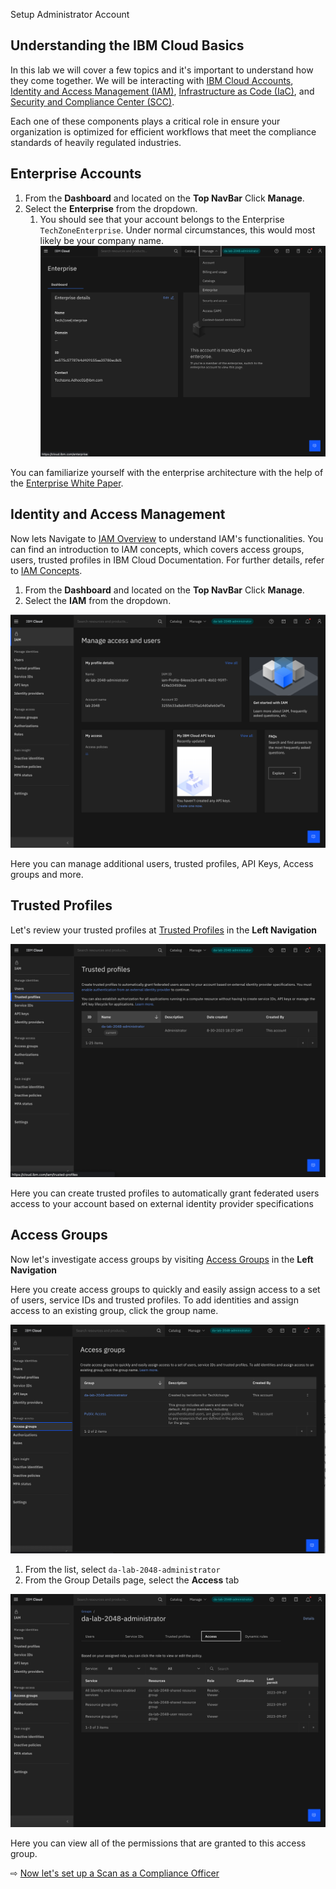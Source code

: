 Setup Administrator Account

## Understanding the IBM Cloud Basics

In this lab we will cover a few topics and it's important to understand how they come together.  We will be interacting with [IBM Cloud Accounts](https://cloud.ibm.com/docs/account?topic=account-accounts), [Identity and Access Management (IAM)](https://cloud.ibm.com/docs/account?topic=account-account_setup), [Infrastructure as Code (IaC)](https://cloud.ibm.com/docs/schematics?topic=schematics-infrastructure-as-code), and [Security and Compliance Center (SCC)](https://cloud.ibm.com/docs/security-compliance?topic=security-compliance-best-practices).

Each one of these components plays a critical role in ensure your organization is optimized for efficient workflows that meet the compliance standards of heavily regulated industries.


## Enterprise Accounts

1. From the **Dashboard** and located on the **Top NavBar** Click **Manage**.
1. Select the **Enterprise** from the dropdown.
   1. You should see that your account belongs to the Enterprise `TechZoneEnterprise`.  Under normal circumstances, this would most likely be your company name.
![](images/20-show-enterprise.png ':size=400')

You can familiarize yourself with the enterprise architecture with the help of the [Enterprise White Paper](https://cloud.ibm.com/docs/enterprise-account-architecture?topic=enterprise-account-architecture-account-structure).

## Identity and Access Management
Now lets Navigate to [IAM Overview](https://cloud.ibm.com/iam/overview) to understand IAM's functionalities. You can find an introduction to IAM concepts, which covers access groups, users, trusted profiles in IBM Cloud Documentation. For further details, refer to [IAM Concepts](https://cloud.ibm.com/docs/account?topic=account-cloudaccess).

1. From the **Dashboard** and located on the **Top NavBar** Click **Manage**.
1. Select the **IAM** from the dropdown.

![](images/20-iam.png ':size=400')

Here you can manage additional users, trusted profiles, API Keys, Access groups and more.



## Trusted Profiles
Let's review your trusted profiles at [Trusted Profiles](https://cloud.ibm.com/iam/trusted-profiles) in the **Left Navigation**

![](images/20-trusted-profiles.png ':size=400')

Here you can create trusted profiles to automatically grant federated users access to your account based on external identity provider specifications

## Access Groups


Now let's investigate access groups by visiting [Access Groups](https://cloud.ibm.com/iam/groups) in the **Left Navigation**

Here you create access groups to quickly and easily assign access to a set of users, service IDs and trusted profiles. To add identities and assign access to an existing group, click the group name.

![](images/20-access-groups.png ':size=400')

1. From the list, select `da-lab-2048-administrator`
1. From the Group Details page, select the **Access** tab

![](images/20-access-group-permissions.png ':size=400')

Here you can view all of the permissions that are granted to this access group.





⇨ [Now let's set up a Scan as a Compliance Officer](25-compliance.md)
